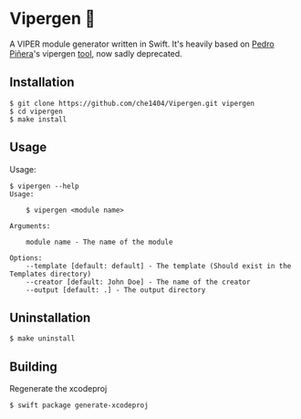 # Vipergen 🐍

A VIPER module generator written in Swift. It's heavily based on [Pedro Piñera](https://twitter.com/pepibumur)'s vipergen [tool](https://github.com/pepibumur/viper-module-generator/), now sadly deprecated.

## Installation
```shell
$ git clone https://github.com/che1404/Vipergen.git vipergen
$ cd vipergen
$ make install
```

## Usage
Usage:

```shell
$ vipergen --help
Usage:

    $ vipergen <module name>

Arguments:

    module name - The name of the module

Options:
    --template [default: default] - The template (Should exist in the Templates directory)
    --creator [default: John Doe] - The name of the creator
    --output [default: .] - The output directory
```

## Uninstallation
```shell
$ make uninstall
```

## Building
Regenerate the xcodeproj 
```shell
$ swift package generate-xcodeproj
```

